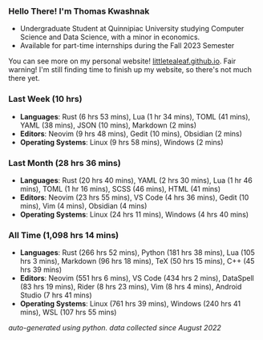 
### Hello There! I'm Thomas Kwashnak

- Undergraduate Student at Quinnipiac University studying Computer Science and Data Science, with a minor in economics.
- Available for part-time internships during the Fall 2023 Semester

You can see more on my personal website! [littletealeaf.github.io](https://littletealeaf.github.io). Fair warning! I'm still finding time to finish up my website, so there's not much there yet.

### Last Week (10 hrs)
- **Languages**: Rust (6 hrs 53 mins), Lua (1 hr 34 mins), TOML (41 mins), YAML (38 mins), JSON (10 mins), Markdown (2 mins)
- **Editors**: Neovim (9 hrs 48 mins), Gedit (10 mins), Obsidian (2 mins)
- **Operating Systems**: Linux (9 hrs 58 mins), Windows (2 mins)
    
### Last Month (28 hrs 36 mins)
- **Languages**: Rust (20 hrs 40 mins), YAML (2 hrs 30 mins), Lua (1 hr 46 mins), TOML (1 hr 16 mins), SCSS (46 mins), HTML (41 mins)
- **Editors**: Neovim (23 hrs 55 mins), VS Code (4 hrs 36 mins), Gedit (10 mins), Vim (4 mins), Obsidian (4 mins)
- **Operating Systems**: Linux (24 hrs 11 mins), Windows (4 hrs 40 mins)
    
### All Time (1,098 hrs 14 mins)
- **Languages**: Rust (266 hrs 52 mins), Python (181 hrs 38 mins), Lua (105 hrs 3 mins), Markdown (96 hrs 18 mins), TeX (50 hrs 15 mins), C++ (45 hrs 39 mins)
- **Editors**: Neovim (551 hrs 6 mins), VS Code (434 hrs 2 mins), DataSpell (83 hrs 19 mins), Rider (8 hrs 23 mins), Vim (8 hrs 4 mins), Android Studio (7 hrs 41 mins)
- **Operating Systems**: Linux (761 hrs 39 mins), Windows (240 hrs 41 mins), WSL (107 hrs 55 mins)
    

*auto-generated using python. data collected since August 2022*
